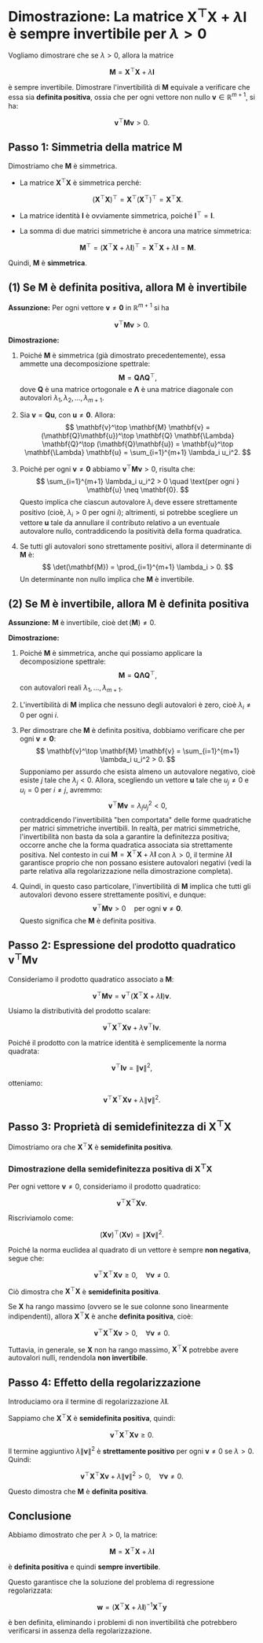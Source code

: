# Dimostrazione: La matrice $\mathbf{X}^\top \mathbf{X} + \lambda \mathbf{I}$ è sempre invertibile per $\lambda > 0$

Vogliamo dimostrare che se $\lambda > 0$, allora la matrice 

$$
\mathbf{M} = \mathbf{X}^\top \mathbf{X} + \lambda \mathbf{I}
$$

è sempre invertibile. Dimostrare l'invertibilità di $\mathbf{M}$ equivale a verificare che essa sia **definita positiva**, ossia che per ogni vettore non nullo $\mathbf{v} \in \mathbb{R}^{m+1}$, si ha:

$$
\mathbf{v}^\top \mathbf{M} \mathbf{v} > 0.
$$


## Passo 1: Simmetria della matrice $\mathbf{M}$

Dimostriamo che $\mathbf{M}$ è simmetrica.  

- La matrice $\mathbf{X}^\top \mathbf{X}$ è simmetrica perché:

  $$
  (\mathbf{X}^\top \mathbf{X})^\top = \mathbf{X}^\top (\mathbf{X}^\top)^\top = \mathbf{X}^\top \mathbf{X}.
  $$

- La matrice identità $\mathbf{I}$ è ovviamente simmetrica, poiché $\mathbf{I}^\top = \mathbf{I}$.

- La somma di due matrici simmetriche è ancora una matrice simmetrica:

  $$
  \mathbf{M}^\top = (\mathbf{X}^\top \mathbf{X} + \lambda \mathbf{I})^\top = \mathbf{X}^\top \mathbf{X} + \lambda \mathbf{I} = \mathbf{M}.
  $$

Quindi, $\mathbf{M}$ è **simmetrica**.

## (1) Se $\mathbf{M}$ è definita positiva, allora $\mathbf{M}$ è invertibile

**Assunzione:** Per ogni vettore $\mathbf{v} \neq \mathbf{0}$ in $\mathbb{R}^{m+1}$ si ha

$$
\mathbf{v}^\top \mathbf{M} \mathbf{v} > 0.
$$

**Dimostrazione:**

1. Poiché $\mathbf{M}$ è simmetrica (già dimostrato precedentemente), essa ammette una decomposizione spettrale:
   $$
   \mathbf{M} = \mathbf{Q} \mathbf{\Lambda} \mathbf{Q}^\top,
   $$
   dove $\mathbf{Q}$ è una matrice ortogonale e $\mathbf{\Lambda}$ è una matrice diagonale con autovalori $\lambda_1, \lambda_2, \dots, \lambda_{m+1}$.

2. Sia $\mathbf{v} = \mathbf{Q}\mathbf{u}$, con $\mathbf{u} \neq \mathbf{0}$. Allora:
   $$
   \mathbf{v}^\top \mathbf{M} \mathbf{v} = (\mathbf{Q}\mathbf{u})^\top \mathbf{Q} \mathbf{\Lambda} \mathbf{Q}^\top (\mathbf{Q}\mathbf{u})
   = \mathbf{u}^\top \mathbf{\Lambda} \mathbf{u}
   = \sum_{i=1}^{m+1} \lambda_i u_i^2.
   $$

3. Poiché per ogni $\mathbf{v} \neq \mathbf{0}$ abbiamo $\mathbf{v}^\top \mathbf{M} \mathbf{v} > 0$, risulta che:
   $$
   \sum_{i=1}^{m+1} \lambda_i u_i^2 > 0 \quad \text{per ogni } \mathbf{u} \neq \mathbf{0}.
   $$
   Questo implica che ciascun autovalore $\lambda_i$ deve essere strettamente positivo (cioè, $\lambda_i > 0$ per ogni $i$); altrimenti, si potrebbe scegliere un vettore $\mathbf{u}$ tale da annullare il contributo relativo a un eventuale autovalore nullo, contraddicendo la positività della forma quadratica.

4. Se tutti gli autovalori sono strettamente positivi, allora il determinante di $\mathbf{M}$ è:
   $$
   \det(\mathbf{M}) = \prod_{i=1}^{m+1} \lambda_i > 0.
   $$
   Un determinante non nullo implica che $\mathbf{M}$ è invertibile.

## (2) Se $\mathbf{M}$ è invertibile, allora $\mathbf{M}$ è definita positiva

**Assunzione:** $\mathbf{M}$ è invertibile, cioè $\det(\mathbf{M}) \neq 0$.

**Dimostrazione:**

1. Poiché $\mathbf{M}$ è simmetrica, anche qui possiamo applicare la decomposizione spettrale:
   $$
   \mathbf{M} = \mathbf{Q} \mathbf{\Lambda} \mathbf{Q}^\top,
   $$
   con autovalori reali $\lambda_1, \dots, \lambda_{m+1}$.

2. L'invertibilità di $\mathbf{M}$ implica che nessuno degli autovalori è zero, cioè $\lambda_i \neq 0$ per ogni $i$.

3. Per dimostrare che $\mathbf{M}$ è definita positiva, dobbiamo verificare che per ogni $\mathbf{v} \neq \mathbf{0}$:
   $$
   \mathbf{v}^\top \mathbf{M} \mathbf{v} = \sum_{i=1}^{m+1} \lambda_i u_i^2 > 0.
   $$
   Supponiamo per assurdo che esista almeno un autovalore negativo, cioè esiste $j$ tale che $\lambda_j < 0$. Allora, scegliendo un vettore $\mathbf{u}$ tale che $u_j \neq 0$ e $u_i = 0$ per $i \neq j$, avremmo:
   $$
   \mathbf{v}^\top \mathbf{M} \mathbf{v} = \lambda_j u_j^2 < 0,
   $$
   contraddicendo l'invertibilità "ben comportata" delle forme quadratiche per matrici simmetriche invertibili. In realtà, per matrici simmetriche, l'invertibilità non basta da sola a garantire la definitezza positiva; occorre anche che la forma quadratica associata sia strettamente positiva. Nel contesto in cui $\mathbf{M} = \mathbf{X}^\top \mathbf{X} + \lambda \mathbf{I}$ con $\lambda > 0$, il termine $\lambda \mathbf{I}$ garantisce proprio che non possano esistere autovalori negativi (vedi la parte relativa alla regolarizzazione nella dimostrazione completa).

4. Quindi, in questo caso particolare, l'invertibilità di $\mathbf{M}$ implica che tutti gli autovalori devono essere strettamente positivi, e dunque:
   $$
   \mathbf{v}^\top \mathbf{M} \mathbf{v} > 0 \quad \text{per ogni } \mathbf{v} \neq \mathbf{0}.
   $$
   Questo significa che $\mathbf{M}$ è definita positiva.

## Passo 2: Espressione del prodotto quadratico $\mathbf{v}^\top \mathbf{M} \mathbf{v}$

Consideriamo il prodotto quadratico associato a $\mathbf{M}$:

$$
\mathbf{v}^\top \mathbf{M} \mathbf{v} = \mathbf{v}^\top (\mathbf{X}^\top \mathbf{X} + \lambda \mathbf{I}) \mathbf{v}.
$$

Usiamo la distributività del prodotto scalare:

$$
\mathbf{v}^\top \mathbf{X}^\top \mathbf{X} \mathbf{v} + \lambda \mathbf{v}^\top \mathbf{I} \mathbf{v}.
$$

Poiché il prodotto con la matrice identità è semplicemente la norma quadrata:

$$
\mathbf{v}^\top \mathbf{I} \mathbf{v} = \|\mathbf{v}\|^2,
$$

otteniamo:

$$
\mathbf{v}^\top \mathbf{X}^\top \mathbf{X} \mathbf{v} + \lambda \|\mathbf{v}\|^2.
$$

## Passo 3: Proprietà di semidefinitezza di $\mathbf{X}^\top \mathbf{X}$

Dimostriamo ora che $\mathbf{X}^\top \mathbf{X}$ è **semidefinita positiva**.

### Dimostrazione della semidefinitezza positiva di $\mathbf{X}^\top \mathbf{X}$

Per ogni vettore $\mathbf{v} \neq 0$, consideriamo il prodotto quadratico:

$$
\mathbf{v}^\top \mathbf{X}^\top \mathbf{X} \mathbf{v}.
$$

Riscriviamolo come:

$$
(\mathbf{X} \mathbf{v})^\top (\mathbf{X} \mathbf{v}) = \|\mathbf{X} \mathbf{v}\|^2.
$$

Poiché la norma euclidea al quadrato di un vettore è sempre **non negativa**, segue che:

$$
\mathbf{v}^\top \mathbf{X}^\top \mathbf{X} \mathbf{v} \geq 0, \quad \forall \mathbf{v} \neq 0.
$$

Ciò dimostra che $\mathbf{X}^\top \mathbf{X}$ è **semidefinita positiva**.

Se $\mathbf{X}$ ha rango massimo (ovvero se le sue colonne sono linearmente indipendenti), allora $\mathbf{X}^\top \mathbf{X}$ è anche **definita positiva**, cioè:

$$
\mathbf{v}^\top \mathbf{X}^\top \mathbf{X} \mathbf{v} > 0, \quad \forall \mathbf{v} \neq 0.
$$

Tuttavia, in generale, se $\mathbf{X}$ non ha rango massimo, $\mathbf{X}^\top \mathbf{X}$ potrebbe avere autovalori nulli, rendendola **non invertibile**.

## Passo 4: Effetto della regolarizzazione

Introduciamo ora il termine di regolarizzazione $\lambda \mathbf{I}$.  

Sappiamo che $\mathbf{X}^\top \mathbf{X}$ è **semidefinita positiva**, quindi:

$$
\mathbf{v}^\top \mathbf{X}^\top \mathbf{X} \mathbf{v} \geq 0.
$$

Il termine aggiuntivo $\lambda \|\mathbf{v}\|^2$ è **strettamente positivo** per ogni $\mathbf{v} \neq 0$ se $\lambda > 0$. Quindi:

$$
\mathbf{v}^\top \mathbf{X}^\top \mathbf{X} \mathbf{v} + \lambda \|\mathbf{v}\|^2 > 0, \quad \forall \mathbf{v} \neq 0.
$$

Questo dimostra che $\mathbf{M}$ è **definita positiva**.

## Conclusione

Abbiamo dimostrato che per $\lambda > 0$, la matrice:

$$
\mathbf{M} = \mathbf{X}^\top \mathbf{X} + \lambda \mathbf{I}
$$

è **definita positiva** e quindi **sempre invertibile**.  

Questo garantisce che la soluzione del problema di regressione regolarizzata:

$$
\mathbf{w} = (\mathbf{X}^\top \mathbf{X} + \lambda \mathbf{I})^{-1} \mathbf{X}^\top \mathbf{y}
$$

è ben definita, eliminando i problemi di non invertibilità che potrebbero verificarsi in assenza della regolarizzazione.
